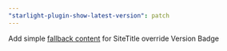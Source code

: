 ```yaml
---
"starlight-plugin-show-latest-version": patch
---
```


Add simple [fallback content](https://docs.astro.build/en/guides/server-islands/#server-island-fallback-content) for SiteTitle override Version Badge
